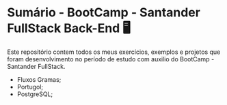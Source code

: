 # Sumário - BootCamp - Santander FullStack Back-End  :desktop_computer: 

Este repositório contem todos os meus exercícios, exemplos e projetos que foram desenvolvimento no período de estudo  com auxilio do BootCamp - Santander FullStack.

- Fluxos Gramas;
- Portugol;
- PostgreSQL;